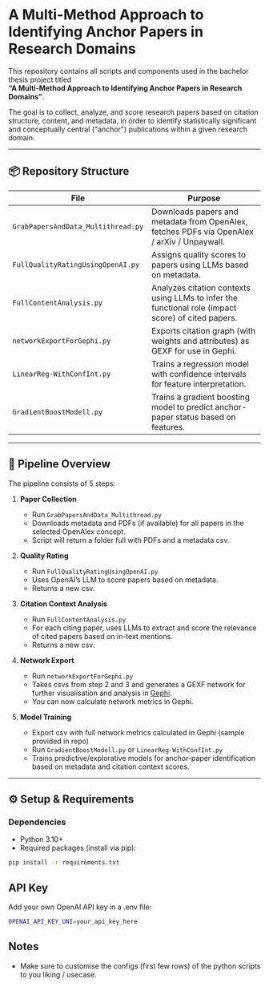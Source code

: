 # A Multi-Method Approach to Identifying Anchor Papers in Research Domains

This repository contains all scripts and components used in the bachelor thesis project titled  
**“A Multi-Method Approach to Identifying Anchor Papers in Research Domains”**.

The goal is to collect, analyze, and score research papers based on citation structure, content, and metadata, in order to identify statistically significant and conceptually central ("anchor") publications within a given research domain.

---

## 📦 Repository Structure

| File | Purpose |
|------|---------|
| `GrabPapersAndData_Multithread.py` | Downloads papers and metadata from OpenAlex, fetches PDFs via OpenAlex / arXiv / Unpaywall. |
| `FullQualityRatingUsingOpenAI.py` | Assigns quality scores to papers using LLMs based on metadata. |
| `FullContentAnalysis.py` | Analyzes citation contexts using LLMs to infer the functional role (impact score) of cited papers. |
| `networkExportForGephi.py` | Exports citation graph (with weights and attributes) as GEXF for use in Gephi. |
| `LinearReg-WithConfInt.py` | Trains a regression model with confidence intervals for feature interpretation. |
| `GradientBoostModell.py` | Trains a gradient boosting model to predict anchor-paper status based on features. |


---

## 🚀 Pipeline Overview

The pipeline consists of 5 steps:

1. **Paper Collection**
   - Run `GrabPapersAndData_Multithread.py`
   - Downloads metadata and PDFs (if available) for all papers in the selected OpenAlex concept.
   - Script will return a folder full with PDFs and a metadata csv.

2. **Quality Rating**
   - Run `FullQualityRatingUsingOpenAI.py`
   - Uses OpenAI’s LLM to score papers based on metadata.
   - Returns a new csv.

3. **Citation Context Analysis**
   - Run `FullContentAnalysis.py`
   - For each citing paper, uses LLMs to extract and score the relevance of cited papers based on in-text mentions.
   - Returns a new csv.
   
4. **Network Export**
   - Run `networkExportForGephi.py`
   - Takes csvs from step 2 and 3 and generates a GEXF network for further visualisation and analysis in [Gephi](https://gephi.org/).
   - You can now calculate network metrics in Gephi.

5. **Model Training**
   - Export csv with full network metrics calculated in Gephi (sample provided in repo)
   - Run `GradientBoostModell.py` or `LinearReg-WithConfInt.py`
   - Trains predictive/explorative models for anchor-paper identification based on metadata and citation context scores.


---

## ⚙️ Setup & Requirements

### Dependencies

- Python 3.10+
- Required packages (install via pip):

```bash
pip install -r requirements.txt
```

## API Key
Add your own OpenAI API key in a .env file:
```bash
OPENAI_API_KEY_UNI=your_api_key_here
```

## Notes

* Make sure to customise the configs (first few rows) of the python scripts to you liking / usecase.
